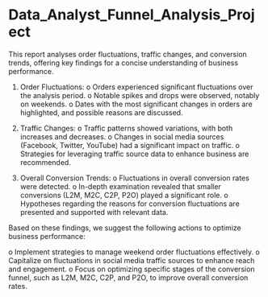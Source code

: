 # Data_Analyst_Funnel_Analysis_Project

This report analyses order fluctuations, traffic changes, and conversion trends, offering key findings for a concise understanding of business performance.

1. Order Fluctuations:
o	Orders experienced significant fluctuations over the analysis period.
o	Notable spikes and drops were observed, notably on weekends.
o	Dates with the most significant changes in orders are highlighted, and possible reasons are discussed.

2. Traffic Changes:
o	Traffic patterns showed variations, with both increases and decreases.
o	Changes in social media sources (Facebook, Twitter, YouTube) had a significant impact on traffic.
o	Strategies for leveraging traffic source data to enhance business are recommended.

3. Overall Conversion Trends:
o	Fluctuations in overall conversion rates were detected.
o	In-depth examination revealed that smaller conversions (L2M, M2C, C2P, P2O) played a significant role.
o	Hypotheses regarding the reasons for conversion fluctuations are presented and supported with relevant data.

Based on these findings, we suggest the following actions to optimize business performance:

o	Implement strategies to manage weekend order fluctuations effectively.
o	Capitalize on fluctuations in social media traffic sources to enhance reach and engagement.
o	Focus on optimizing specific stages of the conversion funnel, such as L2M, M2C, C2P, and P2O, to improve overall conversion rates.
